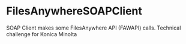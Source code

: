 # FilesAnywhereSOAPClient
SOAP Client makes some FilesAnywhere API (FAWAPI) calls. Technical challenge for Konica Minolta
